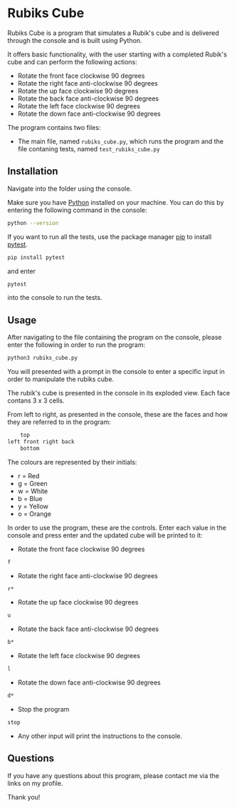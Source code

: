 # Rubiks Cube

Rubiks Cube is a program that simulates a Rubik's cube and is delivered through the console and is built using Python.

It offers basic functionality, with the user starting with a completed Rubik's cube and can perform the following actions:

- Rotate the front face clockwise 90 degrees
- Rotate the right face anti-clockwise 90 degrees
- Rotate the up face clockwise 90 degrees
- Rotate the back face anti-clockwise 90 degrees
- Rotate the left face clockwise 90 degrees
- Rotate the down face anti-clockwise 90 degrees

The program contains two files:

- The main file, named `rubiks_cube.py`, which runs the program and the file contaning tests, named `test_rubiks_cube.py`

## Installation

Navigate into the folder using the console.

Make sure you have [Python](https://www.python.org/) installed on your machine. You can do this by entering the following command in the console:

```bash
python --version
```

If you want to run all the tests, use the package manager [pip](https://pip.pypa.io/en/stable/) to install [pytest](https://pypi.org/project/pytest/).

```bash
pip install pytest
```

and enter

```bash
pytest
```

into the console to run the tests.

## Usage

After navigating to the file containing the program on the console, please enter the following in order to run the program:

```bash
python3 rubiks_cube.py
```

You will presented with a prompt in the console to enter a specific input in order to manipulate the rubiks cube.

The rubik's cube is presented in the console in its exploded view. Each face contans 3 x 3 cells.

From left to right, as presented in the console, these are the faces and how they are referred to in the program:

```python
    top
left front right back
    bottom
```

The colours are represented by their initials:

- r = Red
- g = Green
- w = White
- b = Blue
- y = Yellow
- o = Orange

In order to use the program, these are the controls. Enter each value in the console and press enter and the updated cube will be printed to it:

- Rotate the front face clockwise 90 degrees

```bash
f
```

- Rotate the right face anti-clockwise 90 degrees

```bash
r*
```

- Rotate the up face clockwise 90 degrees

```bash
u
```

- Rotate the back face anti-clockwise 90 degrees

```bash
b*
```

- Rotate the left face clockwise 90 degrees

```bash
l
```

- Rotate the down face anti-clockwise 90 degrees

```bash
d*
```

- Stop the program

```bash
stop
```

- Any other input will print the instructions to the console.

## Questions

If you have any questions about this program, please contact me via the links on my profile.

Thank you!
